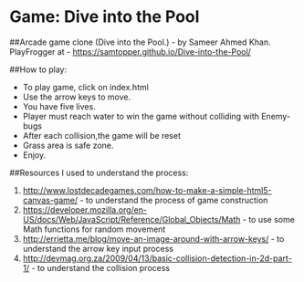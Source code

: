 Game: Dive into the Pool
===============================

##Arcade game clone (Dive into the Pool.) - by Sameer Ahmed Khan.
PlayFrogger at - https://samtopper.github.io/Dive-into-the-Pool/

##How to play:
   * To play game, click on index.html
   * Use the arrow keys to move.
   * You have five lives.
   * Player must reach water to win the game without colliding with Enemy-bugs
   * After each collision,the game will be reset
   * Grass area is safe zone.
   * Enjoy.

##Resources I used to understand the process:
   1. http://www.lostdecadegames.com/how-to-make-a-simple-html5-canvas-game/ - to understand the process of game construction
   2. https://developer.mozilla.org/en-US/docs/Web/JavaScript/Reference/Global_Objects/Math - to use some Math  functions for random movement
   3. http://errietta.me/blog/move-an-image-around-with-arrow-keys/ - to understand the arrow key input process
   4. http://devmag.org.za/2009/04/13/basic-collision-detection-in-2d-part-1/ - to understand the collision process
